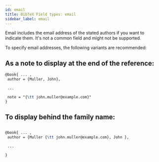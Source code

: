 ```yaml
---
id: email
title: BibTeX Field types: email
sidebar_label: email
---
```

Email includes the email address of the stated authors if you want to indicate them. It's not a common field and might not be supported.

To specify email addresses, the following variants are recommended:

## As a note to display at the end of the reference:


```tex
@book{ ... ,
 author = {Muller, John},

 ...

 note = "{\tt john.muller@example.com}"
}
```

## To display behind the family name:

```tex

@book{ ... ,
 author = {Muller {\tt john.muller@example.com}, John },

 ...

}
```
